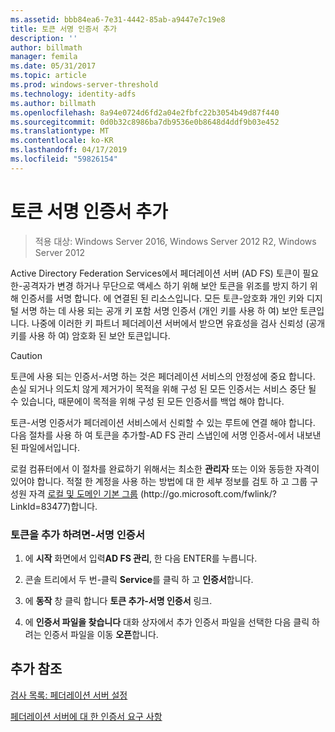 ```yaml
---
ms.assetid: bbb84ea6-7e31-4442-85ab-a9447e7c19e8
title: 토큰 서명 인증서 추가
description: ''
author: billmath
manager: femila
ms.date: 05/31/2017
ms.topic: article
ms.prod: windows-server-threshold
ms.technology: identity-adfs
ms.author: billmath
ms.openlocfilehash: 8a94e0724d6fd2a04e2fbfc22b3054b49d87f440
ms.sourcegitcommit: 0d0b32c8986ba7db9536e0b8648d4ddf9b03e452
ms.translationtype: MT
ms.contentlocale: ko-KR
ms.lasthandoff: 04/17/2019
ms.locfileid: "59826154"
---
```

# <a name="add-a-token-signing-certificate"></a>토큰 서명 인증서 추가

>적용 대상: Windows Server 2016, Windows Server 2012 R2, Windows Server 2012

Active Directory Federation Services에서 페더레이션 서버 \(AD FS\) 토큰이 필요한\-공격자가 변경 하거나 무단으로 액세스 하기 위해 보안 토큰을 위조를 방지 하기 위해 인증서를 서명 합니다. 에 연결된 된 리소스입니다. 모든 토큰\-암호화 개인 키와 디지털 서명 하는 데 사용 되는 공개 키 포함 서명 인증서 \(개인 키를 사용 하 여\) 보안 토큰입니다. 나중에 이러한 키 파트너 페더레이션 서버에서 받으면 유효성을 검사 신뢰성 \(공개 키를 사용 하 여\) 암호화 된 보안 토큰입니다.  
  
> [!CAUTION]  
> 토큰에 사용 되는 인증서\-서명 하는 것은 페더레이션 서비스의 안정성에 중요 합니다. 손실 되거나 의도치 않게 제거가이 목적을 위해 구성 된 모든 인증서는 서비스 중단 될 수 있습니다, 때문에이 목적을 위해 구성 된 모든 인증서를 백업 해야 합니다.  
  
토큰\-서명 인증서가 페더레이션 서비스에서 신뢰할 수 있는 루트에 연결 해야 합니다. 다음 절차를 사용 하 여 토큰을 추가할\-AD FS 관리 스냅인에 서명 인증서\-에서 내보낸 된 파일에서입니다.  
  
로컬 컴퓨터에서 이 절차를 완료하기 위해서는 최소한 **관리자** 또는 이와 동등한 자격이 있어야 합니다.  적절 한 계정을 사용 하는 방법에 대 한 세부 정보를 검토 하 고 그룹 구성원 자격 [로컬 및 도메인 기본 그룹](https://go.microsoft.com/fwlink/?LinkId=83477) \(http:\/\/go.microsoft.com\/fwlink\/? LinkId\=83477\)합니다.   
  
### <a name="to-add-a-token-signing-certificate"></a>토큰을 추가 하려면\-서명 인증서  
  
1.  에 **시작** 화면에서 입력**AD FS 관리**, 한 다음 ENTER를 누릅니다.  
  
2.  콘솔 트리에서 두 번\-클릭 **Service**를 클릭 하 고 **인증서**합니다.  
  
3.  에 **동작** 창 클릭 합니다 **토큰 추가\-서명 인증서** 링크.  
  
4.  에 **인증서 파일을 찾습니다** 대화 상자에서 추가 인증서 파일을 선택한 다음 클릭 하려는 인증서 파일을 이동 **오픈**합니다.  
  
## <a name="additional-references"></a>추가 참조  
[검사 목록: 페더레이션 서버 설정](Checklist--Setting-Up-a-Federation-Server.md)  
  
[페더레이션 서버에 대 한 인증서 요구 사항](https://technet.microsoft.com/library/dd807040.aspx)  
  

